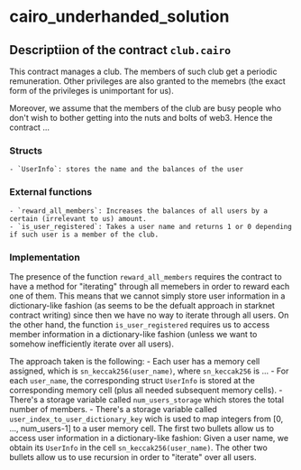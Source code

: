 # cairo_underhanded_solution


## Descriptiion of the contract `club.cairo`

This contract manages a club. The members of such club get a periodic remuneration. Other privileges are also granted to the memebrs (the exact form of the privileges is unimportant for us).

Moreover, we assume that the members of the club are busy people who don't wish to bother getting into the nuts and bolts of web3. Hence the contract ...

### Structs
    - `UserInfo`: stores the name and the balances of the user

### External functions
    - `reward_all_members`: Increases the balances of all users by a certain (irrelevant to us) amount.
    - `is_user_registered`: Takes a user name and returns 1 or 0 depending if such user is a member of the club. 

### Implementation 
The presence of the function `reward_all_members` requires the contract to have a method for "iterating" through all memebers in order to reward each one of them. This means that we cannot simply store user information in a dictionary-like fashion (as seems to be the defualt approach in starknet contract writing) since then we have no way to iterate through all users. On the other hand, the function `is_user_registered` requires us to access member information in a dictionary-like fashion (unless we want to somehow inefficiently iterate over all users).

The approach taken is the following:
    - Each user has a memory cell assigned, which is `sn_keccak256(user_name)`, where `sn_keccak256` is ...
    - For each `user_name`, the corresponding struct `UserInfo` is stored at the corresponding memory cell (plus all needed subsequent memory cells).
    - There's a storage variable called `num_users_storage` which stores the total number of members.
    - There's a storage variable called `user_index_to_user_dictionary_key` wich is used to map integers from [0, ..., num_users-1] to a user memory cell.
The first two bullets allow us to access user information in a dictionary-like fashion: Given a user name, we obtain its `UserInfo` in the cell `sn_keccak256(user_name)`. The other two bullets allow us to use recursion in order to "iterate" over all users.